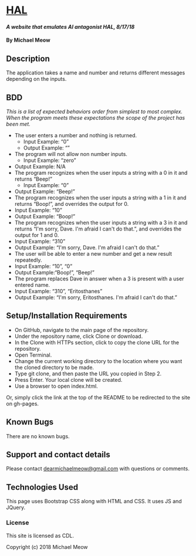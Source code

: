 # [HAL](https://michaelmeow.github.io/beep_boop)

#### _A website that emulates AI antagonist HAL, 8/17/18_

#### By Michael Meow

## Description

The application takes a name and number and returns different messages depending on the inputs.

## BDD

_This is a list of expected behaviors order from simplest to most complex.  When the program meets these expectations the scope of the project has been met._

* The user enters a number and nothing is returned.
  *	Input Example: “0”
  *	Output Example: “”
*	The program will not allow non number inputs.
	* Input Example: “zero”
  *	Output Example: N/A
*	The program recognizes when the user inputs a string with a 0 in it and returns “Beep!”
	* Input Example: “0”
  *	Output Example: “Beep!”
*	The program recognizes when the user inputs a string with a 1 in it and returns “Boop!”, and overrides the output for 0.
  *	Input Example: “10”
  *	Output Example: “Boop!”
*	The program recognizes when the user inputs a string with a 3 in it and returns “I'm sorry, Dave. I'm afraid I can't do that.”, and overrides the output for 1 and 0.
  *	Input Example: “310”
  *	Output Example: “I'm sorry, Dave. I'm afraid I can't do that.”
*	The user will be able to enter a new number and get a new result repeatedly.
  *	Input Example: “10”, “0”
  *	Output Example:“Boop!”, “Beep!”
*	The program replaces Dave in answer when a 3 is present with a user entered name.
  *	Input Example: “310”, “Eritosthanes”
  *	Output Example: “I'm sorry, Eritosthanes. I'm afraid I can't do that.”


## Setup/Installation Requirements

* On GitHub, navigate to the main page of the repository.
* Under the repository name, click Clone or download.
* In the Clone with HTTPs section, click  to copy the clone URL for the repository.
* Open Terminal.
* Change the current working directory to the location where you want the cloned directory to be made.
* Type git clone, and then paste the URL you copied in Step 2.
* Press Enter. Your local clone will be created.
* Use a browser to open index.html.

Or, simply click the link at the top of the README to be redirected to the site on gh-pages.

## Known Bugs

There are no known bugs.

## Support and contact details

Please contact dearmichaelmeow@gmail.com with questions or comments.

## Technologies Used

This page uses Bootstrap CSS along with HTML and CSS.  It uses JS and JQuery.

### License

This site is licensed as CDL.

Copyright (c) 2018 Michael Meow
